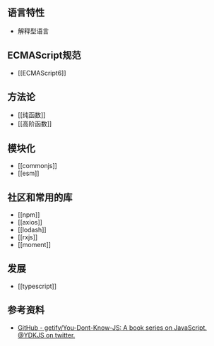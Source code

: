 

## 语言特性
* 解释型语言

## ECMAScript规范
* [[ECMAScript6]]


## 方法论
* [[纯函数]]
* [[高阶函数]]

## 模块化
* [[commonjs]]
* [[esm]]

## 社区和常用的库
* [[npm]]
* [[axios]]
* [[lodash]]
* [[rxjs]]
* [[moment]]

## 发展
* [[typescript]]


## 参考资料
* [GitHub - getify/You-Dont-Know-JS: A book series on JavaScript. @YDKJS on twitter.](https://github.com/getify/You-Dont-Know-JS)
